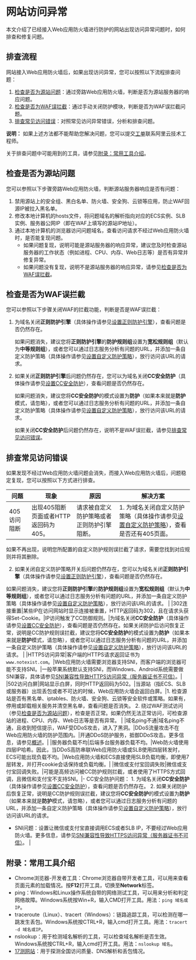 # 网站访问异常

本文介绍了已经接入Web应用防火墙进行防护的网站出现访问异常问题时，如何排查和修复问题。

## 排查流程

网站接入Web应用防火墙后，如果出现访问异常，您可以按照以下流程排查问题：

1.  [检查是否为源站问题](#section_d0f_ksp_1jy)：通过旁路Web应用防火墙，判断是否为源站服务器的响应问题。
2.  [检查是否为WAF误拦截](#section_zfn_1zl_q2b)：通过手动关闭防护模块，判断是否为WAF误拦截问题。
3.  [排查常见访问错误](#section_ozr_xyl_q2b)：对照常见访问异常错误，分析和排查问题。

**说明：** 如果上述方法都不能帮助您解决问题，您可以提交[工单](https://selfservice.console.aliyun.com/ticket/category/waf/today)联系阿里云技术工程师。

关于排查问题中可能用到的工具，请参见[附录：常用工具介绍](#section_t3v_1br_qop)。

## 检查是否为源站问题

您可以参照以下步骤旁路Web应用防火墙，判断源站服务器响应是否有问题：

1.  禁用源站上的安全组、黑白名单、防火墙、安全狗、云锁等应用，防止WAF回源IP被拉入黑名单。
2.  修改本地计算机的hosts文件，将问题域名的解析指向对应的ECS实例、SLB实例、服务器公网IP（即在WAF上填写的源站IP地址）。
3.  通过本地计算机的浏览器访问问题域名，查看访问请求不经过Web应用防火墙时，是否能复现问题。
    -   如果问题复现，说明可能是源站服务器的响应异常，建议您及时检查源站服务器的工作状态（例如进程、CPU、内存、Web日志等）是否有异常并修复异常。
    -   如果问题没有复现，说明不是源站服务器的响应异常，请参见[检查是否为WAF误拦截](#section_zfn_1zl_q2b)。

## 检查是否为WAF误拦截

您可以参照以下步骤关闭WAF的拦截功能，判断是否是WAF误拦截：

1.  为域名关闭**正则防护引擎**（具体操作请参见[设置正则防护引擎](/cn.zh-CN/网站防护配置/Web安全/设置正则防护引擎.md)），查看问题是否仍然存在。

    如果问题消失，建议您将**正则防护引擎**的**防护规则组**设置为**宽松规则组**（默认为**中等规则组**），或者您可以通过日志服务分析有问题的URL，并添加一条自定义防护策略（具体操作请参见[设置自定义防护策略](/cn.zh-CN/网站防护配置/访问控制/限流/设置自定义防护策略.md)），放行访问该URL的请求。

2.  如果关闭**正则防护引擎**后问题仍然存在，您可以为域名关闭**CC安全防护**（具体操作请参见[设置CC安全防护](/cn.zh-CN/网站防护配置/访问控制/限流/设置CC安全防护.md)），查看问题是否仍然存在。

    如果问题消失，建议您将**CC安全防护**的模式设置为**防护**（如果本来就是**防护**模式，请忽略），或者您可以通过日志服务分析有问题的URL，并添加一条自定义防护策略（具体操作请参见[设置自定义防护策略](/cn.zh-CN/网站防护配置/访问控制/限流/设置自定义防护策略.md)），放行访问该URL的请求。

    如果关闭**CC安全防护**后问题仍然存在，说明不是WAF误拦截，请参见[排查常见访问错误](#section_ozr_xyl_q2b)。


## 排查常见访问错误

如果发现不经过Web应用防火墙问题会消失，而接入Web应用防火墙后，问题稳定复现，您可以按照以下方式进行排查。

|问题|现象|原因|解决方案|
|--|--|--|----|
|405访问阻断|出现405阻断页面或者HTTP返回码为405。|请求被自定义防护策略或者正则防护引擎阻断。|1.  为域名关闭自定义防护策略（具体操作请参见[设置自定义防护策略](/cn.zh-CN/网站防护配置/访问控制/限流/设置自定义防护策略.md)），查看是否还有405页面。

如果不再出现，说明您所配置的自定义防护规则误拦截了请求，需要您找到对应规则并将其删除。

2.  如果关闭自定义防护策略开关后问题仍然存在，您可以为域名关闭**正则防护引擎**（具体操作请参见[设置正则防护引擎](/cn.zh-CN/网站防护配置/Web安全/设置正则防护引擎.md)），查看问题是否仍然存在。

如果问题消失，建议您将**正则防护引擎**的**防护规则组**设置为**宽松规则组**（默认为**中等规则组**），或者您可以通过日志服务分析有问题的URL，并添加一条自定义防护策略（具体操作请参见[设置自定义防护策略](/cn.zh-CN/网站防护配置/访问控制/限流/设置自定义防护策略.md)），放行访问该URL的请求。 |
|302连接重置|某些IP在访问网站时显示连接被重置，HTTP返回码为302，且在请求头获得Set-Cookie。|IP访问触发了CC防御规则。|为域名关闭**CC安全防护**（具体操作请参见[设置CC安全防护](/cn.zh-CN/网站防护配置/访问控制/限流/设置CC安全防护.md)），查看问题是否仍然存在。如果关闭防护后访问恢复正常，说明是CC防护规则误拦截，建议您将**CC安全防护**的模式设置为**防护**（如果本来就是**防护**模式，请忽略），或者您可以通过日志服务分析有问题的URL，并添加一条自定义防护策略（具体操作请参见[设置自定义防护策略](/cn.zh-CN/网站防护配置/访问控制/限流/设置自定义防护策略.md)），放行访问该URL的请求。 |
|HTTPS访问异常|客户端的HTTPS请求返回证书为`www.notexist.com`。|Web应用防火墙需要浏览器支持SNI，而客户端的浏览器可能不支持SNI。|一般苹果系统默认支持SNI，而Windows、Android系统需要做SNI兼容，具体请参见[SNI兼容性导致HTTPS访问异常（服务器证书不可信）](/cn.zh-CN/常见问题/SNI兼容性导致HTTPS访问异常（服务器证书不可信）.md)。|
|502访问白屏|网站显示白屏，同时HTTP返回码为502。|当源站（指ECS、SLB或服务器）出现丢包或者不可达的时候，Web应用防火墙会返回白屏。|1.  检查源站是否有黑名单、iptables、防火墙、安全狗、云锁等安全软件或策略。如果有，停用或卸载相关服务并清空黑名单，查看问题是否消失。
2.  绕过WAF测试访问（参见[检查是否为源站问题](#section_d0f_ksp_1jy)），检查是否正常。如果仍然无法正常访问，可检查源站的进程、CPU、内存、Web日志等是否有异常。 |
|域名ping不通|域名ping不通，且收到短信提示，WAF受DDoS攻击，进入了黑洞。|DDoS流量攻击不在Web应用防火墙的防护范围内。|开通DDoS防护服务，抵御DDoS攻击。更多信息，请参见[概述](/cn.zh-CN/阿里云DDoS防护产品介绍/概述.md)。|
|服务器负载不均|后端多台服务器负载不均。|Web防火墙使用四层IP哈希。因此，当DDoS高防串联Web应用防火墙或SLB使用四层转发时，ECS可能出现负载不均。|Web应用防火墙和ECS直接使用SLB负载均衡，即使用7层转发，并打开cookie会话保持或负载均衡。|
|微信或支付宝回调失败|微信或支付宝回调失败。|可能是高频访问被CC防护规则拦截，或者使用了HTTPS方式回调，且微信和支付宝不支持SNI。|-   CC安全防护问题：
    1.  为域名关闭**CC安全防护**（具体操作请参见[设置CC安全防护](/cn.zh-CN/网站防护配置/访问控制/限流/设置CC安全防护.md)），查看问题是否仍然存在。
    2.  如果关闭防护后恢复正常，说明是CC防护规则误拦截，建议您将**CC安全防护**的模式设置为**防护**（如果本来就是**防护**模式，请忽略），或者您可以通过日志服务分析有问题的URL，并添加一条自定义防护策略（具体操作请参见[设置自定义防护策略](/cn.zh-CN/网站防护配置/访问控制/限流/设置自定义防护策略.md)），放行访问该URL的请求。
-   SNI问题：设置让微信或支付宝直接调用ECS或者SLB IP，不要经过Web应用防火墙。更多信息，请参见[SNI兼容性导致HTTPS访问异常（服务器证书不可信）](/cn.zh-CN/常见问题/SNI兼容性导致HTTPS访问异常（服务器证书不可信）.md)。 |

## 附录：常用工具介绍

-   Chrome浏览器-开发者工具：Chrome浏览器自带开发者工具，可以用来查看页面元素的加载情况。按**F12**打开工具，切换至**Network**标签。
-   ping：Windows和Linux操作系统自带的网络测试工具，可以用来分析和判定网络故障。Windows系统按Win+R，输入CMD打开工具。用法：`ping 域名或IP`。
-   traceroute（Linux）、tracert（Windows）：链路追踪工具，可以检测在哪一跳发生丢包。Windows系统按CTRL+R，输入cmd打开工具。用法：`tracert -d 域名或IP`。
-   nslookup：用于检测域名解析的工具，可以检查域名解析是否生效。Windows系统按CTRL+R，输入cmd打开工具。用法：`nslookup 域名`。
-   [17测网站](http://www.17ce.com)：用于探测全国访问质量、DNS解析和丢包情况。

